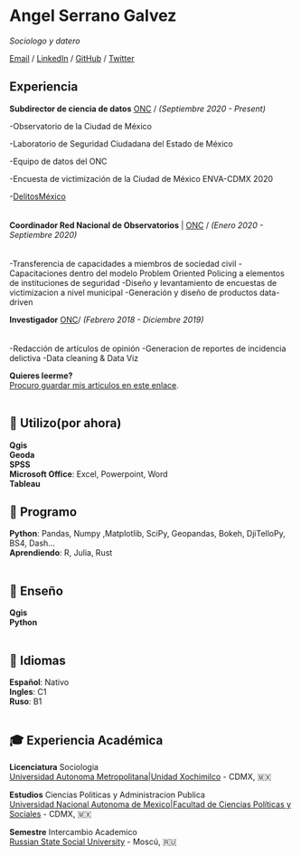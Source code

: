 # Angel Serrano Galvez
_Sociologo y datero_ <br>

[Email](mailto:angelserranogs@gmail.com) / [LinkedIn](https://www.linkedin.com/in/angel-serrano-galvez/) / [GitHub](https://github.com/unmexicano/) / [Twitter](https://twitter.com/datero_mexa)

## Experiencia

**Subdirector de ciencia de datos** [ONC](https://onc.org.mx) / _(Septiembre 2020 - Present)_ <br>

-Observatorio de la Ciudad de México<br>

-Laboratorio de Seguridad Ciudadana del Estado de México<br>

-Equipo de datos del ONC<br>

-Encuesta de victimización de la Ciudad de México ENVA-CDMX 2020<br>

-[DelitosMéxico](https://www.delitosmexico.onc.org.mx/)<br>
<br><br>
**Coordinador Red Nacional de Observatorios** | [ONC](https://onc.org.mx) / _(Enero 2020 - Septiembre 2020)_ <br>
<br><br>
-Transferencia de capacidades a miembros de sociedad civil
-Capacitaciones dentro del modelo Problem Oriented Policing a elementos de instituciones de seguridad
-Diseño y levantamiento de encuestas de victimizacion a nivel municipal
-Generación y diseño de productos data-driven

**Investigador**   [ONC](https://onc.org.mx)/ _(Febrero 2018 - Diciembre 2019)_<br>
<br><br>
-Redacción de artículos de opinión
-Generacion de reportes de incidencia delictiva
-Data cleaning & Data Viz


**Quieres leerme?**
<br> [Procuro guardar mis artículos en este enlace](https://github.com/unmexicano/articulospublicados).
<br><br>

## 💬 Utilizo(por ahora)

**Qgis**  <br>
**Geoda** <br>
**SPSS** <br>
**Microsoft Office**: Excel, Powerpoint, Word <br>
**Tableau** <br>

## 💬 Programo
**Python**: Pandas, Numpy ,Matplotlib, SciPy, Geopandas, Bokeh, DjiTelloPy, BS4, Dash... <br>
**Aprendiendo**: R, Julia, Rust
<br><br>

## 💬 Enseño
**Qgis** <br>
**Python**
<br><br>
  
## 💬 Idiomas

**Español**: Nativo <br>
**Ingles**: C1 <br>
**Ruso**: B1 
<br><br>

## 🎓 Experiencia Académica


**Licenciatura** Sociologia<br>
[Universidad Autonoma Metropolitana|Unidad Xochimilco](https://www.xoc.uam.mx/) - CDMX, 🇲🇽

**Estudios** Ciencias Politicas y Administracion Publica<br>
[Universidad Nacional Autonoma de Mexico|Facultad de Ciencias Políticas y Sociales](www.politicas.unam.mx)  - CDMX, 🇲🇽

**Semestre** Intercambio Academico<br>
[Russian State Social University](https://rgsu.net/) - Moscú, 🇷🇺

